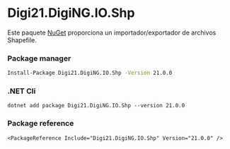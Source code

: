 # Digi21.DigiNG.IO.Shp

Este paquete [NuGet](https://www.nuget.org/packages/Digi21.DigiNG.Io.Shp) proporciona un importador/exportador de archivos Shapefile.

### Package manager
```bash
Install-Package Digi21.DigiNG.IO.Shp -Version 21.0.0
```

### .NET Cli
```
dotnet add package Digi21.DigiNG.IO.Shp --version 21.0.0
```

### Package reference
```markup
<PackageReference Include="Digi21.DigiNG.IO.Shp" Version="21.0.0" />
```






